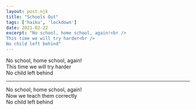 ```yaml
---
layout: post.njk
title: "Schools Out"
tags: ['haiku', 'lockdown']
date: 2021-02-22
excerpt: "No school, home school, again!<br />
This time we will try harder<br />
No child left behind"
---
```


No school, home school, again!<br />
This time we will try harder<br />
No child left behind

---

No school, home school, again!<br />
Now we teach them correctly<br />
No child left behind
